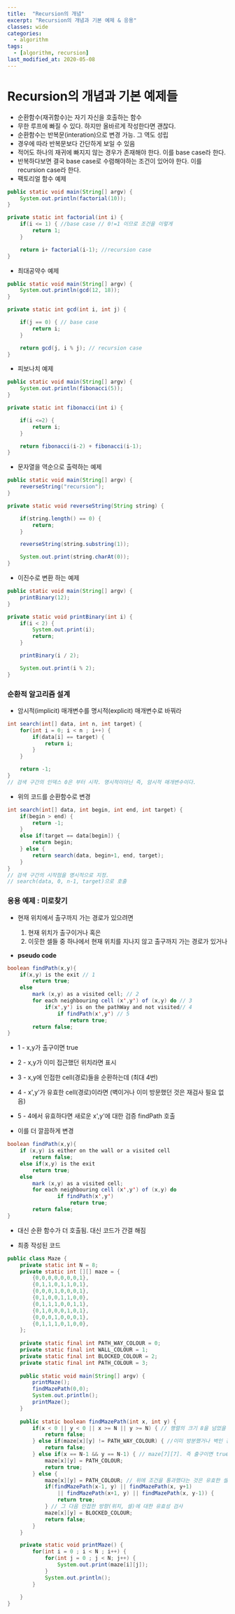```yaml
---
title:  "Recursion의 개념"
excerpt: "Recursion의 개념과 기본 예제 & 응용"
classes: wide
categories:
  - algorithm
tags:
  - [algorithm, recursion]
last_modified_at: 2020-05-08
---
```




# Recursion의 개념과 기본 예제들

* 순환함수(재귀함수)는 자기 자신을 호출하는 함수
* 무한 루프에 빠질 수 있다. 하지만 올바르게 작성한다면 괜찮다.
* 순환함수는 반복문(interation)으로 변경 가능. 그 역도 성립
* 경우에 따라 반복문보다 간단하게 보일 수 있음
* 적어도 하나의 재귀에 빠지지 않는 경우가 존재해야 한다. 이를 base case라 한다.
* 반복하다보면 결국 base case로 수렴해야하는 조건이 있어야 한다. 이를 recursion case라 한다.
* 팩토리얼 함수 예제

```java
public static void main(String[] argv) {
	System.out.println(factorial(10));
}

private static int factorial(int i) {
	if(i <= 1) { //base case // 0!=1 이므로 조건을 이렇게
		return 1;
	}

	return i+ factorial(i-1); //recursion case
}
```

* 최대공약수 예제

```java
public static void main(String[] argv) {
	System.out.println(gcd(12, 18));
}

private static int gcd(int i, int j) {

	if(j == 0) { // base case
		return i;
	}

	return gcd(j, i % j); // recursion case
}
```

* 피보나치 예제

```java
public static void main(String[] argv) {
	System.out.println(fibonacci(5));
}

private static int fibonacci(int i) {

	if(i <=2) {
		return i;
	}

	return fibonacci(i-2) + fibonacci(i-1);
}
```

* 문자열을 역순으로 출력하는 예제

```java
public static void main(String[] argv) {
	reverseString("recursion");
}

private static void reverseString(String string) {

    if(string.length() == 0) {
    	return;
    }

    reverseString(string.substring(1));

    System.out.print(string.charAt(0));
}
```

* 이진수로 변환 하는 예제

```java
public static void main(String[] argv) {
	printBinary(12);
}

private static void printBinary(int i) {
    if(i < 2) {
    	System.out.print(i);
    	return;
    }

    printBinary(i / 2);

    System.out.print(i % 2);
}
```



### 순환적 알고리즘 설계

* 암시적(implicit) 매개변수를 명시적(explicit) 매개변수로 바꿔라

```java
int search(int[] data, int n, int target) {
    for(int i = 0; i < n ; i++) {
        if(data[i] == target) {
        	return i;
        }
    }

    return -1;
}
// 검색 구간의 인덱스 0은 부터 시작. 명시적이아닌 즉, 암시적 매개변수이다.
```

* 위의 코드를 순환함수로 변경

```java
int search(int[] data, int begin, int end, int target) {
    if(begin > end) {
        return -1;
    }
    else if(target == data[begin]) {
        return begin;
    } else {
        return search(data, begin+1, end, target);
    }
}
// 검색 구간의 시작점을 명시적으로 지정.
// search(data, 0, n-1, target)으로 호출
```



### 응용 예제 : 미로찾기

* 현재 위치에서 출구까지 가는 경로가 있으려면
  1. 현재 위치가 출구이거나 혹은
  2. 이웃한 셀들 중 하나에서 현재 위치를 지나지 않고 출구까지 가는 경로가 있거나

* **pseudo code**

```java
boolean findPath(x,y){
    if(x,y) is the exit // 1
        return true;
    else
        mark (x,y) as a visited cell; // 2
        for each neighbouring cell (x',y') of (x,y) do // 3
            if(x',y') is on the pathWay and not visited// 4
                if findPath(x',y') // 5
                    return true;
    	return false;
}
```

* 1 - x,y가 출구이면 true
* 2 - x,y가 이미 접근했던 위치라면 표시
* 3 - x,y에 인접한 cell(경로)들을 순환하는데 (최대 4번)
* 4 - x',y'가 유효한 cell(경로)이라면 (벽이거나 이미 방문했던 것은 재검사 필요 없음)
* 5 - 4에서 유효하다면 새로운 x',y'에 대한 검증 findPath 호출

* 이를 더 깔끔하게 변경

```java
boolean findPath(x,y){
    if (x,y) is either on the wall or a visited cell
        return false;
    else if(x,y) is the exit
        return true;
    else
        mark (x,y) as a visited cell;
        for each neighbouring cell (x',y') of (x,y) do
                if findPath(x',y')
                    return true;
    	return false;
}
```

* 대신 순환 함수가 더 호출됨. 대신 코드가 간결 해짐

* 최종 작성된 코드

```java
public class Maze {
	private static int N = 8;
	private static int [][] maze = {
		{0,0,0,0,0,0,0,1},
		{0,1,1,0,1,1,0,1},
		{0,0,0,1,0,0,0,1},
		{0,1,0,0,1,1,0,0},
		{0,1,1,1,0,0,1,1},
		{0,1,0,0,0,1,0,1},
		{0,0,0,1,0,0,0,1},
		{0,1,1,1,0,1,0,0},
	};
	
	private static final int PATH_WAY_COLOUR = 0;
	private static final int WALL_COLOUR = 1;
	private static final int BLOCKED_COLOUR = 2;
	private static final int PATH_COLOUR = 3;
	
	public static void main(String[] argv) {
		printMaze();
		findMazePath(0,0);
		System.out.println();
		printMaze();
	}
	
	public static boolean findMazePath(int x, int y) {
		if(x < 0 || y < 0 || x >= N || y >= N) { // 행렬의 크기 8을 넘었을 경우
			return false;
		} else if(maze[x][y] != PATH_WAY_COLOUR) { //이미 방분했거나 벽인 경우
			return false;
		} else if(x == N-1 && y == N-1) { // maze[7][7]. 즉 출구이면 true
			maze[x][y] = PATH_COLOUR;
			return true;
		} else {
			maze[x][y] = PATH_COLOUR; // 위에 조건을 통과했다는 것은 유효한 셀에 도착
			if(findMazePath(x-1, y) || findMazePath(x, y+1)
				|| findMazePath(x+1, y) || findMazePath(x, y-1)) {
				return true;
			} // 그 다음 인접한 방향(위치, 셀)에 대한 유효성 검사
			maze[x][y] = BLOCKED_COLOUR;
			return false;
		}
	}

	private static void printMaze() {
		for(int i = 0 ; i < N ; i++) {
			for(int j = 0 ; j < N; j++) {
				System.out.print(maze[i][j]);
			}
			System.out.println();
		}
		
	}
}
```

